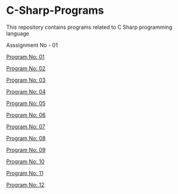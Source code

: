 # C-Sharp-Programs
This repository contains programs related to C Sharp programming language

Asssignment No - 01

[Program No: 01](https://gist.github.com/shivam-gupta007/c3d202844ddad280d58cf9b7a9b75452)

[Program No: 02](https://gist.github.com/shivam-gupta007/a6d7d46fd546c257533646af77c106d1)

[Program No: 03](https://gist.github.com/shivam-gupta007/f4b8ff9b129d263a59e11235208a8550)

[Program No: 04](https://gist.github.com/shivam-gupta007/6acc7ddc433c1d6de3690c8b4ee3c8d8)

[Program No: 05](https://gist.github.com/shivam-gupta007/f4f5c2b7c613023e341fdc58156a9621)

[Program No: 06](https://gist.github.com/shivam-gupta007/ca902c5d1b2e51dde9914417b5166b68)

[Program No: 07](https://gist.github.com/shivam-gupta007/a1b43e786ec9cc415d7ea02ffb22f432)

[Program No: 08](https://gist.github.com/shivam-gupta007/a4ff4016a3072952f1f9f2fd8257f676)

[Program No: 09](https://gist.github.com/shivam-gupta007/14f9b86b1fdaa506104b9e9f05d22417)

[Program No: 10](https://gist.github.com/shivam-gupta007/2c2d0ffccc035b63d69bf6ecd93c438c)

[Program No: 11](https://gist.github.com/shivam-gupta007/0b736c379b8994c52ef4c8119409cc77)

[Program No: 12](https://gist.github.com/shivam-gupta007/9a7fd5a71a1aa61fd4f71f4601e7c60b)


